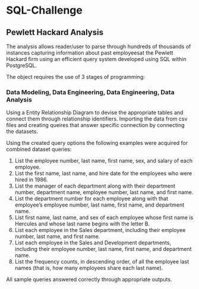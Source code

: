 # SQL-Challenge
## Pewlett Hackard Analysis

The analysis allows reader/user to parse through hundreds of thousands of instances capturing information about past employeesat the Pewlett Hackard firm using an efficient query system developed using SQL within PostgreSQL.

The object requires the use of 3 stages of programming:
### Data Modeling, Data Engineering, Data Engineering, Data Analysis
Using a Entity Relationship Diagram to devise the appropriate tables and connect them through relationship identifiers. Importing the data from csv files and creating queires that answer specific connection by connecting the datasets.

Using the created query options the following examples were acquired for combined dataset queries:
1. List the employee number, last name, first name, sex, and salary of each employee.
2. List the first name, last name, and hire date for the employees who were hired in 1986.
3. List the manager of each department along with their department number, department name, employee number, last name, and first name.
4. List the department number for each employee along with that employee’s employee number, last name, first name, and department name.
5. List first name, last name, and sex of each employee whose first name is Hercules and whose last name begins with the letter B.
6. List each employee in the Sales department, including their employee number, last name, and first name.
7. List each employee in the Sales and Development departments, including their employee number, last name, first name, and department name.
8. List the frequency counts, in descending order, of all the employee last names (that is, how many employees share each last name).

All sample queries answered correctly through appropriate outputs.
